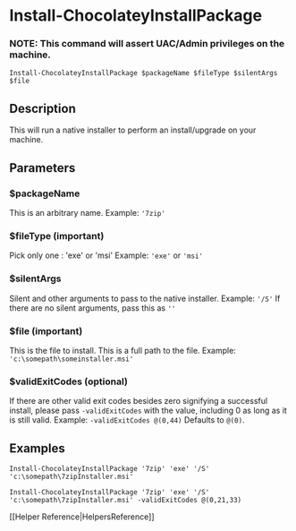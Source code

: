 # Install-ChocolateyInstallPackage
### NOTE: This command will assert UAC/Admin privileges on the machine.

`Install-ChocolateyInstallPackage $packageName $fileType $silentArgs $file`

## Description
This will run a native installer to perform an install/upgrade on your machine.

## Parameters
### $packageName
This is an arbitrary name.
Example: `'7zip'`

### $fileType (important)
Pick only one : 'exe' or 'msi'
Example: `'exe'` or `'msi'`

### $silentArgs
Silent and other arguments to pass to the native installer.
Example: `'/S'`
If there are no silent arguments, pass this as `''`

### $file (important)
This is the file to install. This is a full path to the file.
Example: `'c:\somepath\someinstaller.msi'`

### $validExitCodes (optional)
If there are other valid exit codes besides zero signifying a successful install, please pass `-validExitCodes` with the value, including 0 as long as it is still valid.
Example: `-validExitCodes @(0,44)`
Defaults to `@(0)`.

## Examples
`Install-ChocolateyInstallPackage '7zip' 'exe' '/S' 'c:\somepath\7zipInstaller.msi'`

`Install-ChocolateyInstallPackage '7zip' 'exe' '/S' 'c:\somepath\7zipInstaller.msi' -validExitCodes @(0,21,33)`

[[Helper Reference|HelpersReference]]